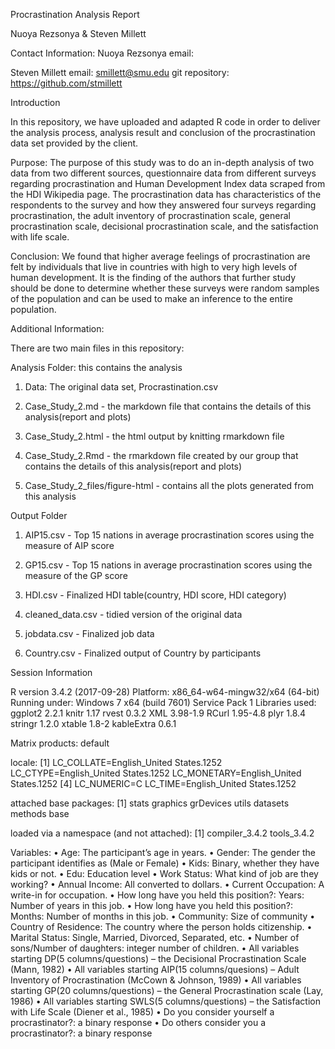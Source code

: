 
Procrastination Analysis Report

Nuoya Rezsonya & Steven Millett

Contact Information:
Nuoya Rezsonya
email: 


Steven Millett
email: smillett@smu.edu
git repository: https://github.com/stmillett

Introduction

In this repository, we have uploaded and adapted R code in order to deliver the analysis process, analysis result and conclusion of the procrastination data set provided by the client.

Purpose:
The purpose of this study was to do an in-depth analysis of two data from two different sources, questionnaire data from different surveys regarding procrastination and Human Development Index data scraped from the HDI Wikipedia page. The procrastination data has characteristics of the respondents to the survey and how they answered four surveys regarding procrastination, the adult inventory of procrastination scale, general procrastination scale, decisional procrastination scale, and the satisfaction with life scale. 

Conclusion:
We found that higher average feelings of procrastination are felt by individuals that live in countries with high to very high levels of human development. It is the finding of the authors that further study should be done to determine whether these surveys were random samples of the population and can be used to make an inference to the entire population. 

Additional Information:

There are two main files in this repository:

Analysis Folder: this contains the analysis 
1. Data: The original data set, Procrastination.csv 

2. Case_Study_2.md - the markdown file that contains the details of this analysis(report and plots)

3. Case_Study_2.html - the html output by knitting rmarkdown file

4. Case_Study_2.Rmd - the rmarkdown file created by our group that contains the details of this analysis(report and plots)

5. Case_Study_2_files/figure-html - contains all the plots generated from this analysis

Output Folder
1. AIP15.csv - Top 15 nations in average procrastination scores using the measure of AIP score

2. GP15.csv - Top 15 nations in average procrastination scores using the measure of the GP score

3. HDI.csv - Finalized HDI table(country, HDI score, HDI category)

4. cleaned_data.csv - tidied version of the original data

5. jobdata.csv - Finalized job data

6. Country.csv - Finalized output of Country by participants

Session Information

R version 3.4.2 (2017-09-28)
Platform: x86_64-w64-mingw32/x64 (64-bit)
Running under: Windows 7 x64 (build 7601) Service Pack 1
Libraries used:
ggplot2 2.2.1 
knitr 1.17
rvest 0.3.2
XML 3.98-1.9
RCurl 1.95-4.8
plyr 1.8.4
stringr 1.2.0
xtable 1.8-2
kableExtra 0.6.1

Matrix products: default

locale:
[1] LC_COLLATE=English_United States.1252  LC_CTYPE=English_United States.1252    LC_MONETARY=English_United States.1252
[4] LC_NUMERIC=C                           LC_TIME=English_United States.1252    

attached base packages:
[1] stats     graphics  grDevices utils     datasets  methods   base     

loaded via a namespace (and not attached):
[1] compiler_3.4.2 tools_3.4.2   

Variables:
• Age: The participant’s age in years.
• Gender: The gender the participant identifies as (Male or Female)
• Kids: Binary, whether they have kids or not.
• Edu: Education level
• Work Status: What kind of job are they working?
• Annual Income: All converted to dollars.
• Current Occupation: A write-in for occupation.
• How long have you held this position?: Years: Number of years in this job.
• How long have you held this position?: Months: Number of months in this job.
• Community: Size of community
• Country of Residence: The country where the person holds citizenship.
• Marital Status: Single, Married, Divorced, Separated, etc.
• Number of sons/Number of daughters: integer number of children.
• All variables starting DP(5 columns/questions) – the Decisional Procrastination Scale (Mann, 1982)
• All variables starting AIP(15 columns/quesions) – Adult Inventory of Procrastination (McCown & Johnson, 1989)
• All variables starting GP(20 columns/questions) – the General Procrastination scale (Lay, 1986)
• All variables starting SWLS(5 columns/questions) – the Satisfaction with Life Scale (Diener et al., 1985)
• Do you consider yourself a procrastinator?: a binary response
• Do others consider you a procrastinator?: a binary response
